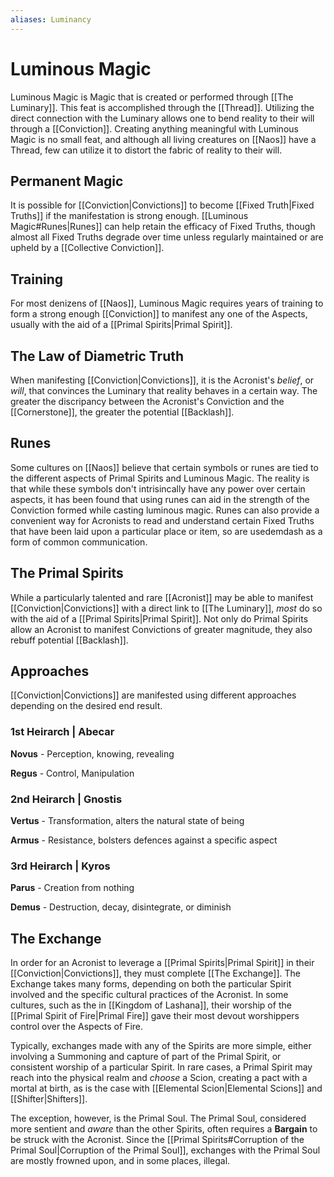 ```yaml
---
aliases: Luminancy
---
```

# Luminous Magic

Luminous Magic is Magic that is created or performed through [[The Luminary]]. This feat is accomplished through the [[Thread]]. Utilizing the direct connection with the Luminary allows one to bend reality to their will through a [[Conviction]]. Creating anything meaningful with Luminous Magic is no small feat, and although all living creatures on [[Naos]] have a Thread, few can utilize it to distort the fabric of reality to their will.

## Permanent Magic
It is possible for [[Conviction|Convictions]] to become [[Fixed Truth|Fixed Truths]] if the manifestation is strong enough. [[Luminous Magic#Runes|Runes]] can help retain the efficacy of Fixed Truths, though almost all Fixed Truths degrade over time unless regularly maintained or are upheld by a [[Collective Conviction]]. 

## Training
For most denizens of [[Naos]], Luminous Magic requires years of training to form a strong enough [[Conviction]] to manifest any one of the Aspects, usually with the aid of a [[Primal Spirits|Primal Spirit]]. 

## The Law of Diametric Truth
When manifesting [[Conviction|Convictions]], it is the Acronist's *belief*, or *will*, that convinces the Luminary that reality behaves in a certain way. The greater the discripancy between the Acronist's Conviction and the [[Cornerstone]], the greater the potential [[Backlash]].

## Runes
Some cultures on [[Naos]] believe that certain symbols or runes are tied to the different aspects of Primal Spirits and Luminous Magic. The reality is that while these symbols don't intrisincally have any power over certain aspects, it has been found that using runes can aid in the strength of the Conviction formed while casting luminous magic. Runes can also provide a convenient way for Acronists to read and understand certain Fixed Truths that have been laid upon a particular place or item, so are usedemdash as a form of common communication.

## The Primal Spirits
While a particularly talented and rare [[Acronist]] may be able to manifest [[Conviction|Convictions]] with a direct link to [[The Luminary]], *most* do so with the aid of a [[Primal Spirits|Primal Spirit]]. Not only do Primal Spirits allow an Acronist to manifest Convictions of greater magnitude, they also rebuff potential [[Backlash]].

## Approaches
[[Conviction|Convictions]] are manifested using different approaches depending on the desired end result.

### 1st Heirarch | Abecar

**Novus** - Perception, knowing, revealing

**Regus** - Control, Manipulation

### 2nd Heirarch | Gnostis

**Vertus** - Transformation, alters the natural state of being

**Armus** - Resistance, bolsters defences against a specific aspect

### 3rd Heirarch | Kyros

**Parus** - Creation from nothing

**Demus** - Destruction, decay, disintegrate, or diminish

## The Exchange
In order for an Acronist to leverage a [[Primal Spirits|Primal Spirit]] in their [[Conviction|Convictions]], they must complete [[The Exchange]]. The Exchange takes many forms, depending on both the particular Spirit involved and the specific cultural practices of the Acronist. In some cultures, such as the in [[Kingdom of Lashana]], their worship of the [[Primal Spirit of Fire|Primal Fire]] gave their most devout worshippers control over the Aspects of Fire. 

Typically, exchanges made with any of the Spirits are more simple, either involving a Summoning and capture of part of the Primal Spirit, or consistent worship of a particular Spirit. In rare cases, a Primal Spirit may reach into the physical realm and *choose* a Scion, creating a pact with a mortal at birth, as is the case with [[Elemental Scion|Elemental Scions]] and [[Shifter|Shifters]].

The exception, however, is the Primal Soul. The Primal Soul, considered more sentient and *aware* than the other Spirits, often requires a **Bargain** to be struck with the Acronist. Since the [[Primal Spirits#Corruption of the Primal Soul|Corruption of the Primal Soul]], exchanges with the Primal Soul are mostly frowned upon, and in some places, illegal.














